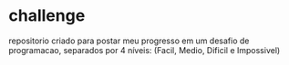 # challenge
repositorio criado para postar meu progresso em um desafio de programacao, separados por 4 níveis: (Facil, Medio, Dificil e Impossivel)
